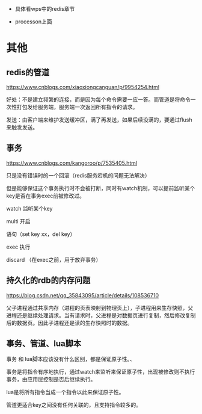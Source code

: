 - 具体看wps中的redis章节

- processon上面

# 其他

## redis的管道

https://www.cnblogs.com/xiaoxiongcanguan/p/9954254.html

好处：不是建立频繁的连接，而是因为每个命令需要一应一答。而管道是将命令一次性打包发给服务端，服务端一次返回所有指令的请求。

发送：由客户端来维护发送缓冲区，满了再发送，如果后续没满的，要通过flush来触发发送。

## 事务

https://www.cnblogs.com/kangoroo/p/7535405.html

只是没有错误时的一个回滚（redis服务宕机的问题无法解决）

但是能够保证这个事务执行时不会被打断，同时有watch机制，可以提前监听某个key是否在事务exec前被修改过。

watch 监听某个key

multi 开启

语句（set key xx，del key）

exec 执行

discard （在exec之前，用于放弃事务）

## 持久化的rdb的内存问题

https://blog.csdn.net/qq_35843095/article/details/108536710

父子进程通过共享内存（进程的页表映射到物理页上），子进程用来生存快照，父进程还是继续处理请求。当有请求时，父进程是对数据页进行复制，然后修改复制后的数据页。因此子进程还是读的生存快照时的数据。

## 事务、管道、lua脚本

事务 和 lua脚本应该没有什么区别，都是保证原子性。、

事务是将指令有序地执行，通过watch来监听来保证原子性，出现被修改则不执行事务，由应用层控制是否后继续执行。

lua是将所有指令当成一个指令以此来保证原子性。

管道更适合key之间没有任何关联的，且支持指令较多的。